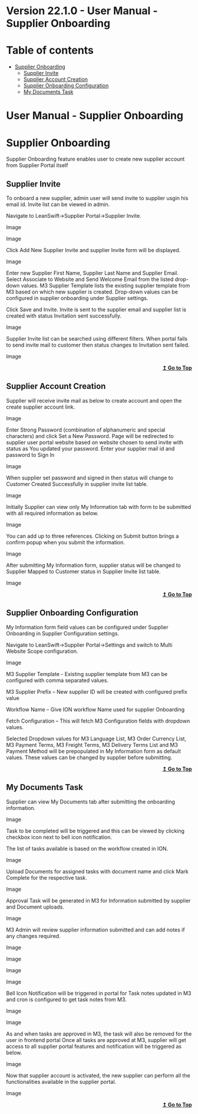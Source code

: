 

# Version 22.1.0 - User Manual - Supplier Onboarding

# Table of contents

<div id=toc></div>

- [Supplier Onboarding](#Supplier_Onboarding)
 	- [Supplier Invite](#Supplier_Invite)	 
  - [Supplier Account Creation](#Supplier_Account_Creation)	 
  - [Supplier Onboarding Configuration](#Supplier_Onboarding_Configuration)
  - [My Documents Task](#My_Documents_Task)


# User Manual - Supplier Onboarding

<div id = "Supplier Onboarding"> </div> 

# Supplier Onboarding

Supplier Onboarding feature enables user to create new supplier account from Supplier Portal itself

<div id = "Supplier Invite"> </div> 

## Supplier Invite

To onboard a new supplier, admin user will send invite to supplier usgin his email id. Invite list can be viewed in admin.

Navigate to LeanSwift->Supplier Portal->Supplier Invite.

Image

Image

Click Add New Supplier Invite and supplier Invite form will be displayed.

Image

Enter new Supplier First Name, Supplier Last Name and Supplier Email. Select Associate to Website and Send Welcome Email from the listed drop-down values.
M3 Supplier Template lists the existing supplier template from M3 based on which new supplier is created. Drop-down values can be configured in supplier onboarding under Supplier settings.

Click Save and Invite. Invite is sent to the supplier email and supplier list is created with status Invitation sent successfully.

Image

Supplier Invite list can be searched using different filters. When portal fails to send invite mail to customer then status changes to Invitation sent failed.

Image

<div align="right">
<b>
 <a href="#toc">↥ Go to Top</a>
</b>
</div>

<div id = "Supplier Account Creation"> </div> 

## Supplier Account Creation

Supplier will receive invite mail as below to create account and open the create supplier account link.

Image

Enter Strong Password (combination of alphanumeric and special characters) and click Set a New Password.
Page will be redirected to supplier user portal website based on website chosen to send invite with status as You updated your password. Enter your supplier mail id and password to Sign In

Image

When supplier set password and signed in then status will change to Customer Created Successfully in supplier invite list table.

Image

Initially Supplier can view only My Information tab with form to be submitted with all required information as below.

Image

You can add up to three references.
Clicking on Submit button brings a confirm popup when you submit the information.

Image

After submitting My Information form, supplier status will be changed to Supplier Mapped to Customer status in Supplier Invite list table.

Image

<div align="right">
<b>
 <a href="#toc">↥ Go to Top</a>
</b>
</div>

<div id = "Supplier Onboarding Configuration"> </div> 

## Supplier Onboarding Configuration

My Information form field values can be configured under Supplier Onboarding in Supplier Configuration settings.

Navigate to LeanSwift->Supplier Portal->Settings and switch to Multi Website Scope configuration.

Image

M3 Supplier Template - Existing supplier template from M3 can be configured with comma separated values.

M3 Supplier Prefix – New supplier ID will be created with configured prefix value

Workflow Name – Give ION workflow Name used for supplier Onboarding

Fetch Configuration – This will fetch M3 Configuration fields with dropdown values.

Selected Dropdown values for M3 Language List, M3 Order Currency List, M3 Payment Terms, M3 Freight Terms, M3 Delivery Terms List and M3 Payment Method will be prepopulated in My Information form as default values. These values can be changed by supplier before submitting.


<div align="right">
<b>
 <a href="#toc">↥ Go to Top</a>
</b>
</div>

<div id = "My Documents Task"> </div> 

## My Documents Task

Supplier can view My Documents tab after submitting the onboarding information.

Image

Task to be completed will be triggered and this can be viewed by clicking checkbox icon next to bell icon notification.

The list of tasks available is based on the workflow created in ION.

Image

Upload Documents for assigned tasks with document name and click Mark Complete for the respective task.

Image

Approval Task will be generated in M3 for Information submitted by supplier and Document uploads.

Image

M3 Admin will review supplier information submitted and can add notes if any changes required.

Image

Image

Image

Image

Bell Icon Notification will be triggered in portal for Task notes updated in M3 and cron is configured to get task notes from M3.

Image

Image

As and when tasks are approved in M3, the task will also be removed for the user in frontend portal
Once all tasks are approved at M3, supplier will get access to all supplier portal features and notification will be triggered as below.

Image

Now that supplier account is activated, the new supplier can perform all the functionalities available in the supplier portal.

Image

<div align="right">
<b>
 <a href="#toc">↥ Go to Top</a>
</b>
</div>


